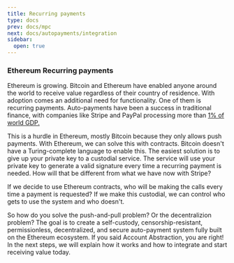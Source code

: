 ```yaml
---
title: Recurring payments
type: docs
prev: docs/mpc
next: docs/autopayments/integration
sidebar:
  open: true
---
```


### Ethereum Recurring payments

Ethereum is growing. Bitcoin and Ethereum have enabled anyone around the world to receive value regardless of their country of residence. With adoption comes an additional need for functionality. One of them is recurring payments. Auto-payments have been a success in traditional finance, with companies like Stripe and PayPal processing more than [1% of world GDP.](https://finance.yahoo.com/news/stripe-crosses-1-trillion-total-154015081.html?guccounter=1&guce_referrer=aHR0cHM6Ly93d3cuZ29vZ2xlLmNvbS8&guce_referrer_sig=AQAAAGkAeKlXHDsXVKLicymNY052JJPqFXVqJ2y-QQ_VSJkhzsmZlZQXw4jf3QeOdnndfRHzqtZwvjZKJ0bUIlRmJH6v6i-x7XDGmQgeyehSc-jjmKT4wc6RT32VLFKGDke7qEn4zSTAouj04m5KnrfI-RyfN0k_sMUgk0yCJCsaoCgw)  

This is a hurdle in Ethereum, mostly Bitcoin because they only allows push payments. With Ethereum, we can solve this with contracts. Bitcoin doesn't have a Turing-complete language to enable this. The easiest solution is to give up your private key to a custodial service. The service will use your private key to generate a valid signature every time a recurring payment is needed. How will that be different from what we have now with Stripe?

If we decide to use Ethereum contracts, who will be making the calls every time a payment is requested? If we make this custodial, we can control who gets to use the system and who doesn't.

So how do you solve the push-and-pull problem? Or the decentralizion problem? The goal is to create a self-custody, censorship-resistant, permissionless, decentralized, and secure auto-payment system fully built on the Ethereum ecosystem. If you said Account Abstraction, you are right! In the next steps, we will explain how it works and how to integrate and start receiving value today.